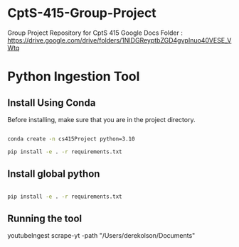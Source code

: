 # CptS-415-Group-Project
Group Project Repository for CptS 415
Google Docs Folder : https://drive.google.com/drive/folders/1NIDGReyptbZGD4gvpInuo40VESE_VWtq


# Python Ingestion Tool

## Install Using Conda

Before installing, make sure that you are in the project directory.

```bash

conda create -n cs415Project python=3.10

pip install -e . -r requirements.txt

```

## Install global python


```bash

pip install -e . -r requirements.txt

```

## Running the tool

youtubeIngest scrape-yt -path "/Users/derekolson/Documents"